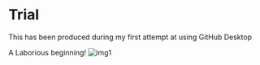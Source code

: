 # Trial
This has been produced during my first attempt at using GitHub Desktop

A Laborious beginning!
![img1](https://github.com/Mhuirrd/Trial/assets/71598847/95dad65e-d6d4-489d-863c-fdb4e0e0cb82)
